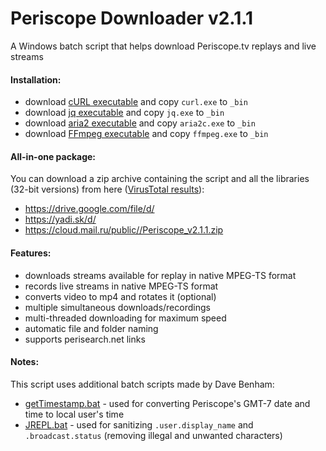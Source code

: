 # Periscope Downloader v2.1.1
A Windows batch script that helps download Periscope.tv replays and live streams

#### Installation:
* download [cURL executable](http://curl.haxx.se/download.html#Win32) and copy `curl.exe` to `_bin`
* download [jq executable](https://stedolan.github.io/jq/) and copy `jq.exe` to `_bin`
* download [aria2 executable](http://sourceforge.net/projects/aria2/files/stable/aria2-1.19.0/) and copy `aria2c.exe` to `_bin`
* download [FFmpeg executable](http://ffmpeg.zeranoe.com/builds/) and copy `ffmpeg.exe` to `_bin`

#### All-in-one package:
You can download a zip archive containing the script and all the libraries (32-bit versions) from here ([VirusTotal results](https://www.virustotal.com/en/file/9cd2b7d59892898569057573755203da77321d247022663eabc04b758ef6dda1/analysis/1447254762/)):
* https://drive.google.com/file/d/
* https://yadi.sk/d/
* https://cloud.mail.ru/public//Periscope_v2.1.1.zip

#### Features:
* downloads streams available for replay in native MPEG-TS format
* records live streams in native MPEG-TS format
* converts video to mp4 and rotates it (optional)
* multiple simultaneous downloads/recordings
* multi-threaded downloading for maximum speed
* automatic file and folder naming
* supports perisearch.net links

#### Notes:
This script uses additional batch scripts made by Dave Benham:
* [getTimestamp.bat](http://www.dostips.com/forum/viewtopic.php?p=38387) - used for converting Periscope's GMT-7 date and time to local user's time
* [JREPL.bat](http://www.dostips.com/forum/viewtopic.php?f=3&t=6044) - used for sanitizing `.user.display_name` and `.broadcast.status` (removing illegal and unwanted characters)
